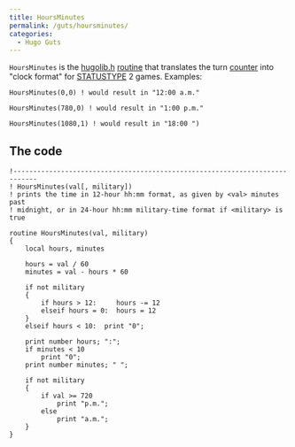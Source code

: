 ```yaml
---
title: HoursMinutes
permalink: /guts/hoursminutes/
categories: 
  - Hugo Guts
---
```


`HoursMinutes` is the [hugolib.h](library/hugolib.h/)
[routine](routines/) that translates the turn
[counter](globals/counter/) into "clock format" for
[STATUSTYPE](globals/statustype/) 2 games. Examples:

    HoursMinutes(0,0) ! would result in "12:00 a.m."

    HoursMinutes(780,0) ! would result in "1:00 p.m."

    HoursMinutes(1080,1) ! would result in "18:00 ")

## The code

    !----------------------------------------------------------------------------
    ! HoursMinutes(val[, military])
    ! prints the time in 12-hour hh:mm format, as given by <val> minutes past
    ! midnight, or in 24-hour hh:mm military-time format if <military> is true

    routine HoursMinutes(val, military)
    {
        local hours, minutes

        hours = val / 60
        minutes = val - hours * 60

        if not military
        {
            if hours > 12:     hours -= 12
            elseif hours = 0:  hours = 12
        }
        elseif hours < 10:  print "0";

        print number hours; ":";
        if minutes < 10
            print "0";
        print number minutes; " ";

        if not military
        {
            if val >= 720
                print "p.m.";
            else
                print "a.m.";
        }
    }
